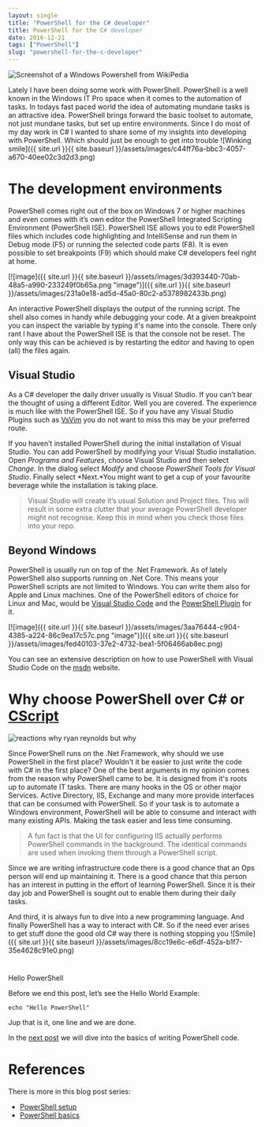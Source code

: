 ```yaml
---
layout: single
title: "PowerShell for the C# developer"
title: PowerShell for the C# developer
date: 2016-12-21
tags: ["PowerShell"]
slug: "powershell-for-the-c-developer"
---
```


![Screenshot of a Windows Powershell from WikiPedia](https://upload.wikimedia.org/wikipedia/commons/d/d5/Windows_PowerShell_1.0_PD.png "Screenshot of a Windows Powershell from WikiPedia")

Lately I have been doing some work with PowerShell. PowerShell is a well known in the Windows IT Pro space when it comes to the automation of tasks. In todays fast paced world the idea of automating mundane tasks is an attractive idea. PowerShell brings forward the basic toolset to automate, not just mundane tasks, but set up entire environments. Since I do most of my day work in C# I wanted to share some of my insights into developing with PowerShell. Which should just be enough to get into trouble ![Winking smile]({{ site.url }}{{ site.baseurl }}/assets/images/c44ff76a-bbc3-4057-a670-40ee02c3d2d3.png)



# The development environments

PowerShell comes right out of the box on Windows 7 or higher machines and even comes with it’s own editor the PowerShell Integrated Scripting Environment (PowerShell ISE). PowerShell ISE allows you to edit PowerShell files which includes code highlighting and IntelliSense and run them in Debug mode (F5) or running the selected code parts (F8). It is even possible to set breakpoints (F9) which should make C# developers feel right at home.

[![image]({{ site.url }}{{ site.baseurl }}/assets/images/3d393440-70ab-48a5-a990-233249f0b65a.png "image")]({{ site.url }}{{ site.baseurl }}/assets/images/231a0e18-ad5d-45a0-80c2-a5378982433b.png)

An interactive PowerShell displays the output of the running script. The shell also comes in handy while debugging your code. At a given breakpoint you can inspect the variable by typing it's name into the console. There only rant I have about the PowerShell ISE is that the console not be reset. The only way this can be achieved is by restarting the editor and having to open (all) the files again.

## Visual Studio

As a C# developer the daily driver usually is Visual Studio. If you can’t bear the thought of using a different Editor. Well you are covered. The experience is much like with the PowerShell ISE. So if you have any Visual Studio Plugins such as [VsVim](https://github.com/jaredpar/VsVim "Link to the VsVim Git repository") you do not want to miss this may be your preferred route.



If you haven’t installed PowerShell during the initial installation of Visual Studio. You can add PowerShell by modifying your Visual Studio installation. Open *Programs and Features*, choose Visual Studio and then select *Change*. In the dialog select *Modify* and choose *PowerShell Tools for Visual Studio*. Finally select *Next.*You might want to get a cup of your favourite beverage while the installation is taking place.


> Visual Studio will create it’s usual Solution and Project files. This will result in some extra clutter that your average PowerShell developer might not recognise. Keep this in mind when you check those files into your repo.


## 

## Beyond Windows

PowerShell is usually run on top of the .Net Framework. As of lately PowerShell also supports running on .Net Core. This means your PowerShell scripts are not limited to Windows. You can write them also for Apple and Linux machines. One of the PowerShell editors of choice for Linux and Mac, would be [Visual Studio Code](https://code.visualstudio.com/) and the [PowerShell Plugin](https://github.com/PowerShell/PowerShell/blob/master/docs/learning-powershell/using-vscode.md "Link to VS Code PowerShell plugin project site") for it.

[![image]({{ site.url }}{{ site.baseurl }}/assets/images/3aa76444-c904-4385-a224-86c9ea17c57c.png "image")]({{ site.url }}{{ site.baseurl }}/assets/images/fed40103-37e2-4732-bea1-5f06466ab8ec.png)

You can see an extensive description on how to use PowerShell with Visual Studio Code on the [msdn](https://blogs.msdn.microsoft.com/powershell/2015/11/16/announcing-powershell-language-support-for-visual-studio-code-and-more/ "Link to MSDN article &quot;Announcing PowerShell language support for Visual Studio Code and more!&quot;") website.

# Why choose PowerShell over C# or [CScript](http://scriptcs.net/)

![reactions why ryan reynolds but why](https://media.giphy.com/media/1M9fmo1WAFVK0/giphy.gif)

Since PowerShell runs on the .Net Framework, why should we use PowerShell in the first place? Wouldn't it be easier to just write the code with C# in the first place? One of the best arguments in my opinion comes from the reason why PowerShell came to be. It is designed from it's roots up to automate IT tasks. There are many hooks in the OS or other major Services. Active Directory, IIS, Exchange and many more provide interfaces that can be consumed with PowerShell. So if your task is to automate a Windows environment, PowerShell will be able to consume and interact with many existing APIs. Making the task easier and less time consuming.


> A fun fact is that the UI for configuring IIS actually performs PowerShell commands in the background. The identical commands are used when invoking them through a PowerShell script.


Since we are writing infrastructure code there is a good chance that an Ops person will end up maintaining it. There is a good chance that this person has an interest in putting in the effort of learning PowerShell. Since it is their day job and PowerShell is sought out to enable them during their daily tasks.

And third, it is always fun to dive into a new programming language. And finally PowerShell has a way to interact with C#. So if the need ever arises to get stuff done the good old C# way there is nothing stopping you ![Smile]({{ site.url }}{{ site.baseurl }}/assets/images/8cc19e6c-e6df-452a-b1f7-35e4628c91e0.png)

# 

Hello PowerShell

Before we end this post, let’s see the Hello World Example:


    echo "Hello PowerShell"


Jup that is it, one line and we are done.

In the [next post](https://mallibone.com/post/powershell-for-the-c-developer–part-2) we will dive into the basics of writing PowerShell code.

# References

There is more in this blog post series:

  


- [PowerShell setup](https://mallibone.com/post/powershell-for-the-c-developer)
- [PowerShell basics](https://mallibone.com/post/powershell-for-the-c-developer–part-2)

